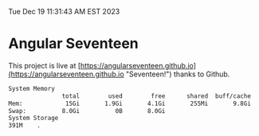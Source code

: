 Tue Dec 19 11:31:43 AM EST 2023

# Angular Seventeen


This project is live at [https://angularseventeen.github.io](https://angularseventeen.github.io "Seventeen!") thanks to Github.

```bash
System Memory
               total        used        free      shared  buff/cache   available
Mem:            15Gi       1.9Gi       4.1Gi       255Mi       9.8Gi        13Gi
Swap:          8.0Gi          0B       8.0Gi
System Storage
391M	.
```
